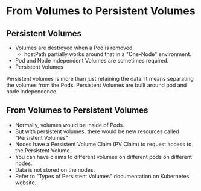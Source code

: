 # From Volumes to Persistent Volumes

## Persistent Volumes

* Volumes are destroyed when a Pod is removed.
  * hostPath partially works around that in a "One-Node" environment.
* Pod and Node independent Volumes are sometimes required.
* Persistent Volumes

Persistent volumes is more than just retaining the data. It means separating the volumes from the Pods.
Persistent Volumes are built around pod and node independence.

## From Volumes to Persistent Volumes

* Normally, volumes would be inside of Pods.
* But with persistent volumes, there would be new resources called "Persistent Volumes"
* Nodes have a Persistent Volume Claim (PV Claim) to request access to the Persistent Volume.
* You can have claims to different volumes on different pods on different nodes.
* Data is not stored on the nodes.
* Refer to "Types of Persistent Volumes" documentation on Kubernetes website.
